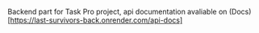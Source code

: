 Backend part for Task Pro project, api documentation avaliable on (Docs)[https://last-survivors-back.onrender.com/api-docs]
